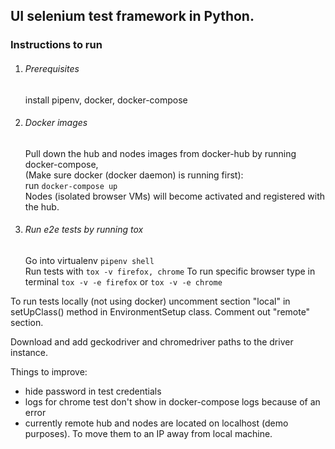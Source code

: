 ## UI selenium test framework in Python.

### Instructions to run

1. ###### Prerequisites
    
    install pipenv, docker, docker-compose

2. ###### Docker images
    Pull down the hub and nodes images from docker-hub by running docker-compose,  
    (Make sure docker (docker daemon) is running first):  
    run `docker-compose up`  
    Nodes (isolated browser VMs) will become activated and registered with the hub.

3. ###### Run e2e tests by running tox
    
    Go into virtualenv `pipenv shell`    
    Run tests with `tox -v firefox, chrome`
    To run specific browser type in terminal `tox -v -e firefox` or `tox -v -e chrome`
    
To run tests locally (not using docker) uncomment section "local" in setUpClass() 
method in EnvironmentSetup class. Comment out "remote" section.

Download and add geckodriver and chromedriver paths to the driver instance. 


Things to improve:
- hide password in test credentials
- logs for chrome test don't show in docker-compose logs because of an error
- currently remote hub and nodes are located on localhost (demo purposes). 
To move them to an IP away from local machine. 

